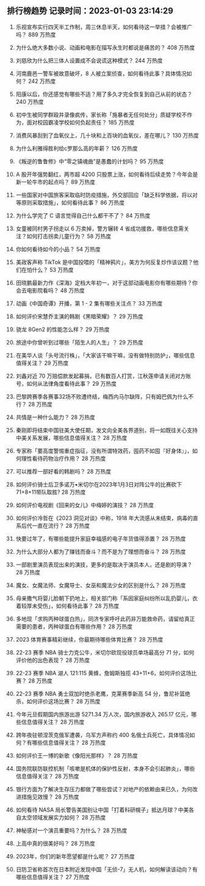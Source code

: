 
## 排行榜趋势 记录时间：2023-01-03 23:14:29
  
  1. 乐视宣布实行四天半工作制，周三休息半天，如何看待这一举措？会被推广吗？ 889 万热度
    
  2. 为什么绝大多数小说、动画和电影在描写永生时都说是痛苦的？ 408 万热度
    
  3. 刘慈欣为什么把三体人设置成不会说谎这种模式？ 244 万热度
    
  4. 河南鹿邑一警车被故意破坏，8 人被立案侦查，如何看待此事？具体情况如何？ 242 万热度
    
  5. 阳康以后，你还感觉有哪些不适？用了多久才完全恢复到自己从前的状态？ 240 万热度
    
  6. 初中生被同学群殴并录像疯传，家长称「施暴者无任何处分」质疑学校不作为，面对校园霸凌学校如何负起责任？ 185 万热度
    
  7. 消费风暴刮到了血氧仪上，几十块和上百块的血氧仪，差在哪儿？ 130 万热度
    
  8. 为什么利雅得胜利给c罗那么高的年薪？ 126 万热度
    
  9. 《叛逆的鲁鲁修》中“零之镇魂曲”是愚蠢的计划吗？ 95 万热度
    
  10. A 股开年强势翻红，两市超 4200 只股票上涨，如何看待后续走势？今年会是新一轮牛市的起点吗？ 89 万热度
    
  11. 一些国家对中国旅客采取临时防疫措施，外交部回应「缺乏科学依据，将以对等原则采取措施」，如何看待此事？ 86 万热度
    
  12. 为什么学完了 C 语言觉得自己什么都干不了？ 84 万热度
    
  13. 女童被同村男子拐走以 6 万卖掉，警方辗转 4 省成功援救，哪些信息需关注？如何打击拐卖儿童行为？ 58 万热度
    
  14. 你如何看待如今的小品？ 54 万热度
    
  15. 美政客声称 TikTok 是中国投喂的「精神鸦片」，美方为何反复炒作该议题？他们在怕什么？ 53 万热度
    
  16. 田晓鹏最新力作《深海》定档大年初一，对于这部动画电影你有哪些期待？你会去电影院看吗？ 48 万热度
    
  17. 动画《中国奇谭》开播，第 1 - 2 集有哪些关注点？ 33 万热度
    
  18. 如何评价宋慧乔主演的韩剧《黑暗荣耀》？ 29 万热度
    
  19. 骁龙 8Gen2 的性能怎么样？ 29 万热度
    
  20. 旅途中你曾听到过哪些「陌生人的人生」？ 29 万热度
    
  21. 在美华人谈「头号流行株」，「大家该干嘛干嘛，没有做特别防护」，哪些信息值得关注？ 29 万热度
    
  22. 刘鑫对近 70 万赔偿款发起募捐，已有数百人打赏，江秋莲申请关闭对方账号，如何从法律角度看待此事？ 29 万热度
    
  23. 巴黎跨赛季各赛事32场不败遭终结，梅西内马尔缺阵，只有姆巴佩为什么不行？ 28 万热度
    
  24. 共情是一种什么能力？ 28 万热度
    
  25. 秦刚即将结束中国驻美大使任期，发文向全美各界道别，将一如既往关心支持中美关系发展，哪些信息值得关注？ 28 万热度
    
  26. 专家称「要高度警惕重症指征，没有所谓特效药，囤药不如囤『好身体』」，如何理性看待药物治疗作用？ 28 万热度
    
  27. 可以推荐一部好看的韩剧吗？ 28 万热度
    
  28. 如何评价骑士后卫多诺万•米切尔在2023年1月3日对阵公牛的比赛砍下71+8+11带队取胜? 28 万热度
    
  29. 如何评价电视剧《回来的女儿》中梅婷的演技？ 28 万热度
    
  30. 如何评价冷哲在《2023 洞见对谈》中称，1918 年大流感从未结束，病毒的直系后代一直在流行？ 28 万热度
    
  31. 快要过年了，有哪些能提升家庭幸福感的电子年货值得添置？ 28 万热度
    
  32. 为什么大部分人都为了赚钱而奋斗？而不是为了理想而奋斗？ 28 万热度
    
  33. 一部剧里演员表现出来的演技，更多的是取决于演员本人，还是剧的导演？ 28 万热度
    
  34. 魔女、女魔法师、女魔导士、女巫和魔法少女的区别是什么？ 28 万热度
    
  35. 母亲撒气将婴儿脸朝下扔地上，相关部门称「系因家庭纠纷所以乱扔婴儿，衣着较厚未受伤」，如何看待此事？ 28 万热度
    
  36. 多地现「求购丙种球蛋白热」，同济专家呼吁此药非万能救命药，请留给真正需要的患者，丙种球蛋白有哪些作用？ 28 万热度
    
  37. 2023 体育赛事精彩继续，你最期待哪些体育比赛？ 28 万热度
    
  38. 22-23 赛季 NBA 骑士力克公牛，米切尔砍现役球员单场最高分 71 分，如何评价他的出色表现？ 28 万热度
    
  39. 22-23 赛季 NBA 湖人 121:115 黄蜂，詹姆斯独揽 43+11+6，如何评价这场比赛？ 28 万热度
    
  40. 22-23 赛季 NBA 勇士双加时绝杀老鹰，克莱赛季新高 54 分，鲁尼补篮绝杀，如何评价这场比赛？ 28 万热度
    
  41. 今年元旦假期国内旅游出游 5271.34 万人次，国内旅游收入 265.17 亿元，哪些信息值得关注？ 28 万热度
    
  42. 跨年夜驻顿涅茨克俄军遭袭，乌军方声称约 400 名俄士兵死亡，具体情况如何？有哪些信息值得关注？ 28 万热度
    
  43. 如何评价王一博的新歌《像阳光那样》？ 28 万热度
    
  44. 国务院联防联控机制「咳嗽是机体的保护性反射，本身不会引起肺炎」，哪些信息值得关注？ 28 万热度
    
  45. 银行方面为了解决生存压力都做了哪些尝试？对地产的依赖由来已久，为何改进措施见效慢？ 28 万热度
    
  46. 如何看待 NASA 局长警告美国别让中国「打着科研幌子」抵达月球？中美各自太空领域发展实力如何？ 28 万热度
    
  47. 神秘感对一个演员重要吗？为什么？ 28 万热度
    
  48. 上高中真的很美好吗？ 28 万热度
    
  49. 2023年，你们的新年愿望都是什么呢？ 27 万热度
    
  50. 日防卫省称首次在日本附近发现中国「无侦-7」无人机，如何解读该动向？有哪些信息值得关注？ 27 万热度
    